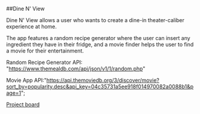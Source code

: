 ##Dine N' View

Dine N' View allows a user who wants to create a dine-in theater-caliber experience at home. 

The app features a random recipe generator where the user can insert any ingredient they have in their fridge, and a movie finder helps the user to find a movie for their entertainment. 

Random Recipe Generator API: "https://www.themealdb.com/api/json/v1/1/random.php"

Movie App API:"https://api.themoviedb.org/3/discover/movie?sort_by=popularity.desc&api_key=04c35731a5ee918f014970082a0088b1&page=1";

[Project board](https://github.com/users/AslinurK/projects/3)

